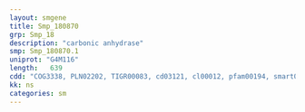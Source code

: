 ```yaml
---
layout: smgene
title: Smp_180870
grp: Smp_18
description: "carbonic anhydrase"
smp: Smp_180870.1
uniprot: "G4M116"
length:   639
cdd: "COG3338, PLN02202, TIGR00083, cd03121, cl00012, pfam00194, smart01057"
kk: ns
categories: sm
---
```

